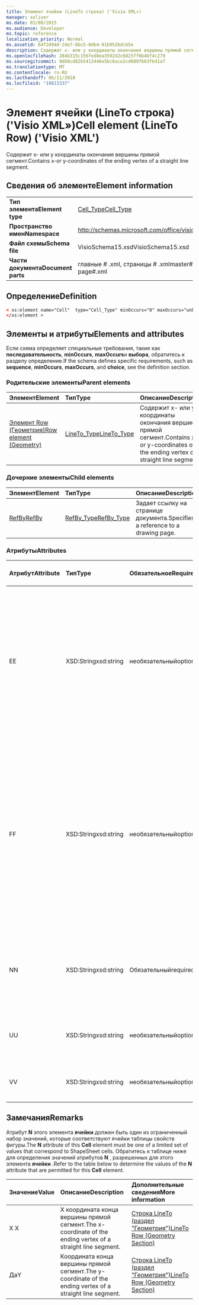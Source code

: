 ```yaml
---
title: Элемент ячейки (LineTo строка) ('Visio XML»)
manager: soliver
ms.date: 03/09/2015
ms.audience: Developer
ms.topic: reference
localization_priority: Normal
ms.assetid: 64f2494d-2de7-6bc5-0db4-91b952bdcb5e
description: Содержит x- или y координаты окончания вершины прямой сегмент.
ms.openlocfilehash: 284b315c156fed8ea3592d2c6825ff6b4bf4c279
ms.sourcegitcommit: 9d60cd82b5413446e5bc8ace2cd689f683fb41a7
ms.translationtype: MT
ms.contentlocale: ru-RU
ms.lasthandoff: 06/11/2018
ms.locfileid: "19813337"
---
```

# <a name="cell-element-lineto-row-visio-xml"></a><span data-ttu-id="e71a5-103">Элемент ячейки (LineTo строка) ('Visio XML»)</span><span class="sxs-lookup"><span data-stu-id="e71a5-103">Cell element (LineTo Row) ('Visio XML')</span></span>

<span data-ttu-id="e71a5-104">Содержит x- или y координаты окончания вершины прямой сегмент.</span><span class="sxs-lookup"><span data-stu-id="e71a5-104">Contains x-or y-coordinates of the ending vertex of a straight line segment.</span></span>
  
## <a name="element-information"></a><span data-ttu-id="e71a5-105">Сведения об элементе</span><span class="sxs-lookup"><span data-stu-id="e71a5-105">Element information</span></span>

|||
|:-----|:-----|
|<span data-ttu-id="e71a5-106">**Тип элемента**</span><span class="sxs-lookup"><span data-stu-id="e71a5-106">**Element type**</span></span> <br/> |[<span data-ttu-id="e71a5-107">Cell_Type</span><span class="sxs-lookup"><span data-stu-id="e71a5-107">Cell_Type</span></span>](cell_type-complextypevisio-xml.md) <br/> |
|<span data-ttu-id="e71a5-108">**Пространство имен**</span><span class="sxs-lookup"><span data-stu-id="e71a5-108">**Namespace**</span></span> <br/> |http://schemas.microsoft.com/office/visio/2012/main  <br/> |
|<span data-ttu-id="e71a5-109">**Файл схемы**</span><span class="sxs-lookup"><span data-stu-id="e71a5-109">**Schema file**</span></span> <br/> |<span data-ttu-id="e71a5-110">VisioSchema15.xsd</span><span class="sxs-lookup"><span data-stu-id="e71a5-110">VisioSchema15.xsd</span></span>  <br/> |
|<span data-ttu-id="e71a5-111">**Части документа**</span><span class="sxs-lookup"><span data-stu-id="e71a5-111">**Document parts**</span></span> <br/> |<span data-ttu-id="e71a5-112">главные # .xml, страницы # .xml</span><span class="sxs-lookup"><span data-stu-id="e71a5-112">master#.xml, page#.xml</span></span>  <br/> |
   
## <a name="definition"></a><span data-ttu-id="e71a5-113">Определение</span><span class="sxs-lookup"><span data-stu-id="e71a5-113">Definition</span></span>

```XML
< xs:element name="Cell"  type="Cell_Type" minOccurs="0" maxOccurs="unbounded" >
</xs:element >
```

## <a name="elements-and-attributes"></a><span data-ttu-id="e71a5-114">Элементы и атрибуты</span><span class="sxs-lookup"><span data-stu-id="e71a5-114">Elements and attributes</span></span>

<span data-ttu-id="e71a5-115">Если схема определяет специальные требования, такие как **последовательность**, **minOccurs**, **maxOccurs**и **выбора**, обратитесь к разделу определение.</span><span class="sxs-lookup"><span data-stu-id="e71a5-115">If the schema defines specific requirements, such as **sequence**, **minOccurs**, **maxOccurs**, and **choice**, see the definition section.</span></span> 
  
### <a name="parent-elements"></a><span data-ttu-id="e71a5-116">Родительские элементы</span><span class="sxs-lookup"><span data-stu-id="e71a5-116">Parent elements</span></span>

|<span data-ttu-id="e71a5-117">**Элемент**</span><span class="sxs-lookup"><span data-stu-id="e71a5-117">**Element**</span></span>|<span data-ttu-id="e71a5-118">**Тип**</span><span class="sxs-lookup"><span data-stu-id="e71a5-118">**Type**</span></span>|<span data-ttu-id="e71a5-119">**Описание**</span><span class="sxs-lookup"><span data-stu-id="e71a5-119">**Description**</span></span>|
|:-----|:-----|:-----|
|[<span data-ttu-id="e71a5-120">Элемент Row (Геометрия)</span><span class="sxs-lookup"><span data-stu-id="e71a5-120">Row element (Geometry)</span></span>](row-element-geometry-sectionvisio-xml.md) <br/> |[<span data-ttu-id="e71a5-121">LineTo_Type</span><span class="sxs-lookup"><span data-stu-id="e71a5-121">LineTo_Type</span></span>](lineto_type-complextypevisio-xml.md) <br/> |<span data-ttu-id="e71a5-122">Содержит x- или y координаты окончания вершины прямой сегмент.</span><span class="sxs-lookup"><span data-stu-id="e71a5-122">Contains x-or y-coordinates of the ending vertex of a straight line segment.</span></span>  <br/> |
   
### <a name="child-elements"></a><span data-ttu-id="e71a5-123">Дочерние элементы</span><span class="sxs-lookup"><span data-stu-id="e71a5-123">Child elements</span></span>

|<span data-ttu-id="e71a5-124">**Элемент**</span><span class="sxs-lookup"><span data-stu-id="e71a5-124">**Element**</span></span>|<span data-ttu-id="e71a5-125">**Тип**</span><span class="sxs-lookup"><span data-stu-id="e71a5-125">**Type**</span></span>|<span data-ttu-id="e71a5-126">**Описание**</span><span class="sxs-lookup"><span data-stu-id="e71a5-126">**Description**</span></span>|
|:-----|:-----|:-----|
|[<span data-ttu-id="e71a5-127">RefBy</span><span class="sxs-lookup"><span data-stu-id="e71a5-127">RefBy</span></span>](refby-element-cell_type-complextypevisio-xml.md) <br/> |[<span data-ttu-id="e71a5-128">RefBy_Type</span><span class="sxs-lookup"><span data-stu-id="e71a5-128">RefBy_Type</span></span>](refby_type-complextypevisio-xml.md) <br/> |<span data-ttu-id="e71a5-129">Задает ссылку на странице документа.</span><span class="sxs-lookup"><span data-stu-id="e71a5-129">Specifies a reference to a drawing page.</span></span>  <br/> |
   
### <a name="attributes"></a><span data-ttu-id="e71a5-130">Атрибуты</span><span class="sxs-lookup"><span data-stu-id="e71a5-130">Attributes</span></span>

|<span data-ttu-id="e71a5-131">**Атрибут**</span><span class="sxs-lookup"><span data-stu-id="e71a5-131">**Attribute**</span></span>|<span data-ttu-id="e71a5-132">**Тип**</span><span class="sxs-lookup"><span data-stu-id="e71a5-132">**Type**</span></span>|<span data-ttu-id="e71a5-133">**Обязательное**</span><span class="sxs-lookup"><span data-stu-id="e71a5-133">**Required**</span></span>|<span data-ttu-id="e71a5-134">**Описание**</span><span class="sxs-lookup"><span data-stu-id="e71a5-134">**Description**</span></span>|<span data-ttu-id="e71a5-135">**Возможные значения**</span><span class="sxs-lookup"><span data-stu-id="e71a5-135">**Possible values**</span></span>|
|:-----|:-----|:-----|:-----|:-----|
|<span data-ttu-id="e71a5-136">E</span><span class="sxs-lookup"><span data-stu-id="e71a5-136">E</span></span>  <br/> |<span data-ttu-id="e71a5-137">XSD:String</span><span class="sxs-lookup"><span data-stu-id="e71a5-137">xsd:string</span></span>  <br/> |<span data-ttu-id="e71a5-138">необязательный</span><span class="sxs-lookup"><span data-stu-id="e71a5-138">optional</span></span>  <br/> |<span data-ttu-id="e71a5-139">Указывает, что формулы оценивается как ошибка.</span><span class="sxs-lookup"><span data-stu-id="e71a5-139">Indicates that the formula evaluates to an error.</span></span> <span data-ttu-id="e71a5-140">Значение **E** является текущим значением (строка сообщения об ошибке); значение атрибута **V** — это последний допустимое значение.</span><span class="sxs-lookup"><span data-stu-id="e71a5-140">The value of **E** is the current value (an error message string); the value of the **V** attribute is the last valid value.</span></span>  <br/> |<span data-ttu-id="e71a5-141">Строка сообщения об ошибке.</span><span class="sxs-lookup"><span data-stu-id="e71a5-141">An error message string.</span></span>  <br/> |
|<span data-ttu-id="e71a5-142">F</span><span class="sxs-lookup"><span data-stu-id="e71a5-142">F</span></span>  <br/> |<span data-ttu-id="e71a5-143">XSD:String</span><span class="sxs-lookup"><span data-stu-id="e71a5-143">xsd:string</span></span>  <br/> |<span data-ttu-id="e71a5-144">необязательный</span><span class="sxs-lookup"><span data-stu-id="e71a5-144">optional</span></span>  <br/> | <span data-ttu-id="e71a5-145">Представляет элемент формулы.</span><span class="sxs-lookup"><span data-stu-id="e71a5-145">Represents the element's formula.</span></span> <span data-ttu-id="e71a5-146">Этот атрибут может содержать один из следующих строк:</span><span class="sxs-lookup"><span data-stu-id="e71a5-146">This attribute can contain one of the following strings:</span></span>  <br/>  <span data-ttu-id="e71a5-147">(Некоторые формулы) Если формула существует локально</span><span class="sxs-lookup"><span data-stu-id="e71a5-147">'(some formula)' if the formula exists locally</span></span>  <br/>  <span data-ttu-id="e71a5-148">`No Formula`Если формула локально удален или заблокирован</span><span class="sxs-lookup"><span data-stu-id="e71a5-148">`No Formula` if the formula is locally deleted or blocked</span></span>  <br/>  <span data-ttu-id="e71a5-149">`Inh`Если наследуется формулу.</span><span class="sxs-lookup"><span data-stu-id="e71a5-149">`Inh` if the formula is inherited.</span></span>  <br/> |<span data-ttu-id="e71a5-150">Формула.</span><span class="sxs-lookup"><span data-stu-id="e71a5-150">A formula.</span></span>  <br/> |
|<span data-ttu-id="e71a5-151">N</span><span class="sxs-lookup"><span data-stu-id="e71a5-151">N</span></span>  <br/> |<span data-ttu-id="e71a5-152">XSD:String</span><span class="sxs-lookup"><span data-stu-id="e71a5-152">xsd:string</span></span>  <br/> |<span data-ttu-id="e71a5-153">Обязательный</span><span class="sxs-lookup"><span data-stu-id="e71a5-153">required</span></span>  <br/> |<span data-ttu-id="e71a5-154">Представляет имя ячейки таблицы свойств фигуры.</span><span class="sxs-lookup"><span data-stu-id="e71a5-154">Represents the name of the ShapeSheet cell.</span></span>  <br/> |<span data-ttu-id="e71a5-155">Имя ячейки таблицы свойств фигуры.</span><span class="sxs-lookup"><span data-stu-id="e71a5-155">The name of the ShapeSheet cell.</span></span>  <br/> <span data-ttu-id="e71a5-156">В разделе замечания ниже.</span><span class="sxs-lookup"><span data-stu-id="e71a5-156">See the Remarks section below.</span></span>  <br/> |
|<span data-ttu-id="e71a5-157">U</span><span class="sxs-lookup"><span data-stu-id="e71a5-157">U</span></span>  <br/> |<span data-ttu-id="e71a5-158">XSD:String</span><span class="sxs-lookup"><span data-stu-id="e71a5-158">xsd:string</span></span>  <br/> |<span data-ttu-id="e71a5-159">необязательный</span><span class="sxs-lookup"><span data-stu-id="e71a5-159">optional</span></span>  <br/> |<span data-ttu-id="e71a5-160">Представляет единицы измерения по умолчанию — это список Рассылки.</span><span class="sxs-lookup"><span data-stu-id="e71a5-160">Represents a unit of measure The default is DL.</span></span>  <br/> |<span data-ttu-id="e71a5-161">Единицы ячейки.</span><span class="sxs-lookup"><span data-stu-id="e71a5-161">The units of the cell.</span></span>  <br/> |
|<span data-ttu-id="e71a5-162">V</span><span class="sxs-lookup"><span data-stu-id="e71a5-162">V</span></span>  <br/> |<span data-ttu-id="e71a5-163">XSD:String</span><span class="sxs-lookup"><span data-stu-id="e71a5-163">xsd:string</span></span>  <br/> |<span data-ttu-id="e71a5-164">необязательный</span><span class="sxs-lookup"><span data-stu-id="e71a5-164">optional</span></span>  <br/> |<span data-ttu-id="e71a5-165">Представляет значение ячейки.</span><span class="sxs-lookup"><span data-stu-id="e71a5-165">Represents the value of the cell.</span></span>  <br/> |<span data-ttu-id="e71a5-166">Значение ячейки таблицы свойств фигуры.</span><span class="sxs-lookup"><span data-stu-id="e71a5-166">The value of the ShapeSheet cell.</span></span>  <br/> |
   
## <a name="remarks"></a><span data-ttu-id="e71a5-167">Замечания</span><span class="sxs-lookup"><span data-stu-id="e71a5-167">Remarks</span></span>

<span data-ttu-id="e71a5-168">Атрибут **N** этого элемента **ячейки** должен быть один из ограниченный набор значений, которые соответствуют ячейки таблицы свойств фигуры.</span><span class="sxs-lookup"><span data-stu-id="e71a5-168">The **N** attribute of this **Cell** element must be one of a limited set of values that correspond to ShapeSheet cells.</span></span> <span data-ttu-id="e71a5-169">Обратитесь к таблице ниже для определения значений атрибутов **N** , разрешенных для этого элемента **ячейки** .</span><span class="sxs-lookup"><span data-stu-id="e71a5-169">Refer to the table below to determine the values of the **N** attribute that are permitted for this **Cell** element.</span></span> 
  
|<span data-ttu-id="e71a5-170">**Значение**</span><span class="sxs-lookup"><span data-stu-id="e71a5-170">**Value**</span></span>|<span data-ttu-id="e71a5-171">**Описание**</span><span class="sxs-lookup"><span data-stu-id="e71a5-171">**Description**</span></span>|<span data-ttu-id="e71a5-172">**Дополнительные сведения**</span><span class="sxs-lookup"><span data-stu-id="e71a5-172">**More information**</span></span>|
|:-----|:-----|:-----|
|<span data-ttu-id="e71a5-173">X </span><span class="sxs-lookup"><span data-stu-id="e71a5-173">X</span></span>  <br/> |<span data-ttu-id="e71a5-174">X координата конца вершины прямой сегмент.</span><span class="sxs-lookup"><span data-stu-id="e71a5-174">The x-coordinate of the ending vertex of a straight line segment.</span></span>  <br/> |[<span data-ttu-id="e71a5-175">Строка LineTo (раздел "Геометрия")</span><span class="sxs-lookup"><span data-stu-id="e71a5-175">LineTo Row (Geometry Section)</span></span>](lineto-row-geometry-section.md) <br/> |
|<span data-ttu-id="e71a5-176">Да</span><span class="sxs-lookup"><span data-stu-id="e71a5-176">Y</span></span>  <br/> |<span data-ttu-id="e71a5-177">Координата конца вершины прямой сегмент.</span><span class="sxs-lookup"><span data-stu-id="e71a5-177">The y-coordinate of the ending vertex of a straight line segment.</span></span>  <br/> |[<span data-ttu-id="e71a5-178">Строка LineTo (раздел "Геометрия")</span><span class="sxs-lookup"><span data-stu-id="e71a5-178">LineTo Row (Geometry Section)</span></span>](lineto-row-geometry-section.md) <br/> |
   

